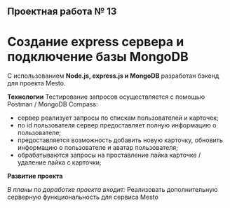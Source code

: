 ## Проектная работа № 13

# Создание express сервера и подключение базы MongoDB

С использованием **Node.js, express.js и MongoDB** разработан бэкенд для проекта Mesto.

**Технологии**
Тестирование запросов осуществляется с помощью Postman / MongoDB Compass: 
 - сервер реализует запросы по спискам пользователей и карточек;
 - по id пользователя сервер предоставляет полную информацию о пользователе;
 - предоставляется возможность добавить новую карточку, обновить информацию о пользователе и аватар пользователя;
 - обрабатываются запросы на проставление лайка карточке / удаление лайка с карточки;

**Развитие проекта**

_В_ _планы_ _по_ _доработке_ _проекта_ _входит:_ 
Реализовать дополнительную серверную функциональность для сервиса Mesto